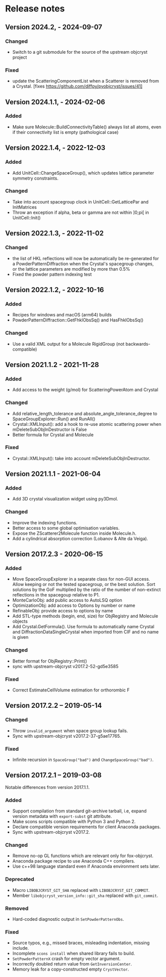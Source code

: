 # Release notes

## Version 2024.2,  - 2024-09-07

### Changed
- Switch to a git submodule for the source of the upstream objcryst project

### Fixed
- update the ScatteringComponentList when a Scatterer is removed from a Crystal.
  [fixes https://github.com/diffpy/pyobjcryst/issues/41]


## Version 2024.1.1,  - 2024-02-06

### Added
- Make sure Molecule::BuildConnectivityTable() always list all atoms, 
  even if their connectivity list is empty (pathological case)

## Version 2022.1.4,  - 2022-12-03

### Added
- Add UnitCell::ChangeSpaceGroup(), which updates lattice parameter symmetry constraints. 

### Changed
- Take into account spacegroup clock in UnitCell::GetLatticePar and InitMatrices
- Throw an exception if alpha, beta or gamma are not within ]0;pi[ in UnitCell::Init()


## Version 2022.1.3,  - 2022-11-02

### Changed

- the list of HKL reflections will now be automatically be re-generated 
  for a PowderPatternDiffraction when the Crystal's spacegroup changes,  
  or the lattice parameters are modified by more than 0.5%
- Fixed the powder pattern indexing test

## Version 2022.1.2,  - 2022-10-16

### Added

- Recipes for windows and macOS (arm64) builds
- PowderPatternDiffraction::GetFhklObsSq() and HasFhklObsSq()

### Changed

- Use a valid XML output for a Molecule RigidGroup (not backwards-compatible)

## Version 2021.1.2 - 2021-11-28

### Added

- Add access to the weight (g/mol) for ScatteringPowerAtom and Crystal

### Changed

- Add relative_length_tolerance and absolute_angle_tolerance_degree to 
  SpaceGroupExplorer::Run() and RunAll()
- Crystal::XMLInput(): add a hook to re-use atomic scattering power when
  mDeleteSubObjInDestructor is False
- Better formula for Crystal and Molecule

### Fixed

- Crystal::XMLInput(): take into account mDeleteSubObjInDestructor.

## Version 2021.1.1 - 2021-06-04

### Added

- Add 3D crystal visualization widget using py3Dmol.

### Changed

- Improve the indexing functions.
- Better access to some global optimisation variables.
- Expose the ZScatterer2Molecule function inside Molecule.h.
- Add a cylindrical absorption correction (Lobanov & Alte da Veiga).

## Version 2017.2.3 - 2020-06-15

### Added
- Move SpaceGroupExplorer in a separate class for non-GUI access.
  Allow keeping or not the tested spacegroup, or the best solution.
  Sort solutions by the GoF multiplied by the ratio of the number 
  of non-extinct reflections in the spacegoup relative to P1.
- MonteCarloObj: add public access to AutoLSQ option
- OptimizationObj: add access to Options by number or name
- RefinableObj: provide access to options by name
- Add STL-type methods (begin, end, size) for ObjRegistry and Molecule objects
- Add Crystal.GetFormula(). Use formula to automatically name Crystal and 
  DiffractionDataSingleCrystal when imported from CIF and no name is given

### Changed
- Better format for ObjRegistry::Print()
- sync with upstream-objcryst v2017.2-52-gd5e3585

### Fixed
- Correct EstimateCellVolume estimation for orthorombic F

## Version 2017.2.2 – 2019-05-14

### Changed

- Throw `invalid_argument` when space group lookup fails.
- Sync with upstream-objcryst v2017.2-37-g5ae17765.

### Fixed

- Infinite recursion in `SpaceGroup("bad")` and `ChangeSpaceGroup("bad")`.


## Version 2017.2.1 – 2019-03-08

Notable differences from version 2017.1.1.

### Added

- Support compilation from standard git-archive tarball, i.e,
  expand version metadata with `export-subst` git attribute.
- Make scons scripts compatible with Python 3 and Python 2.
- Declare compatible version requirements for client Anaconda packages.
- Sync with upstream-objcryst v2017.2.

### Changed

- Remove no-op GL functions which are relevant only for fox-objcryst.
- Anaconda package recipe to use Anaconda C++ compilers.
- Use c++98 language standard even if Anaconda environment sets later.

### Deprecated

- Macro `LIBOBJCRYST_GIT_SHA` replaced with `LIBOBJCRYST_GIT_COMMIT`.
- Member `libobjcryst_version_info::git_sha` replaced with `git_commit`.

### Removed

- Hard-coded diagnostic output in `SetPowderPatternObs`.

### Fixed

- Source typos, e.g., missed braces, misleading indentation, missing include.
- Incomplete `scons install` when shared library fails to build.
- `SetPowderPatternX` crash for empty vector argument.
- Incorrectly doubled return value from `GetInversionCenter`.
- Memory leak for a copy-constructed empty `CrystVector`.

